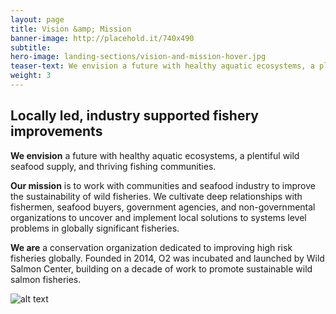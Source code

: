 ```yaml
---
layout: page 
title: Vision &amp; Mission
banner-image: http://placehold.it/740x490
subtitle: 
hero-image: landing-sections/vision-and-mission-hover.jpg
teaser-text: We envision a future with healthy aquatic ecosystems, a plentiful wild seafood supply, and thriving fishing communities.
weight: 3
---
```


## Locally led, industry supported fishery improvements

**We envision** a future with healthy aquatic ecosystems, a plentiful wild seafood supply, and thriving fishing communities.

**Our mission** is to work with communities and seafood industry to improve the sustainability of wild fisheries. We cultivate deep relationships with fishermen, seafood buyers, government agencies, and non-governmental organizations to uncover and implement local solutions to systems level problems in globally significant fisheries.

**We are** a conservation organization dedicated to improving high risk fisheries globally. Founded in 2014, O2 was incubated and launched by Wild Salmon Center, building on a decade of work to promote sustainable wild salmon fisheries.

![alt text](http://placehold.it/740x490)
